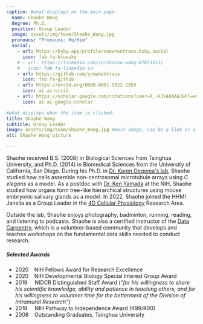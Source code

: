 ```yaml
---
caption: #what displays on the main page:
  name: Shaohe Wang
  degree: Ph.D.
  position: Group Leader
  image: assets/img/team/Shaohe_Wang.jpg
  pronouns: "Pronouns: He/Him"
  social:
    - url: https://bsky.app/profile/snownontrace.bsky.social
      icon: fab fa-bluesky
    # - url: https://linkedin.com/in/shaohe-wang-87833513/
    #   icon: fab fa-linkedin-in
    - url: https://github.com/snownontrace
      icon: fab fa-github
    - url: https://orcid.org/0000-0001-9522-2359
      icon: ai ai-orcid
    - url: https://scholar.google.com/citations?user=R_-kJV4AAAAJ&hl=en
      icon: ai ai-google-scholar

#what displays when the item is clicked:
title: Shaohe Wang
subtitle: Group Leader
image: assets/img/team/Shaohe_Wang.jpg #main image, can be a link or a file in assets/img/portfolio
alt: Shaohe Wang picture

---
```


Shaohe received B.S. (2008) in Biological Sciences from Tsinghua University, and Ph.D. (2014) in Biomedical Sciences from the University of California, San Diego.
During his Ph.D. in <a href="http://www.oegemadesailab.org" target="_blank">Dr. Karen Oegema's lab</a>, Shaohe studied how cells assemble non-centrosomal microtubule arrays using *C. elegans* as a model.
As a postdoc with <a href="https://www.nidcr.nih.gov/research/conducted-at-nidcr/investigators/kenneth-yamada" target="_blank">Dr. Ken Yamada</a> at the NIH, Shaohe studied how organs form tree-like hierarchical structures using mouse embryonic salivary glands as a model.
In 2022, Shaohe joined the HHMI Janelia as a Group Leader in the <a href="https://4dcpjanelia.org" target="_blank">4D Cellular Physiology</a> Research Area.

Outside the lab, Shaohe enjoys photography, badminton, running, reading, and listening to podcasts. Shaohe is also a certified instructor of the <a href="https://datacarpentry.org" target="_blank">Data Carpentry</a>, which is a volunteer-based community that develops and teaches workshops on the fundamental data skills needed to conduct research.

##### Selected Awards

- 2020&nbsp;&nbsp;&nbsp;&nbsp;NIH Fellows Award for Research Excellence
- 2020&nbsp;&nbsp;&nbsp;&nbsp;NIH Developmental Biology Special Interest Group Award
- 2019&nbsp;&nbsp;&nbsp;&nbsp;&nbsp;NIDCR Distinguished Staff Award (*"for his willingness to share his scientific knowledge, ability and patience in teaching others, and for his willingness to volunteer time for the betterment of the Division of Intramural Research"*)
- 2018&nbsp;&nbsp;&nbsp;&nbsp;&nbsp;NIH Pathway to Independence Award (K99/R00)
- 2008&nbsp;&nbsp;&nbsp;&nbsp;Outstanding Graduates, Tsinghua University
